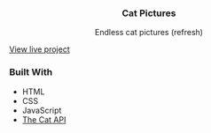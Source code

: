   <h3 align="center">Cat Pictures</h3>

  <p align="center">
    Endless cat pictures (refresh)
    <br />
  </p>
</div>

<p><a href="https://yusuf-4hmed.github.io/cat-pictures/">View live project</a></p>

### Built With

* HTML
* CSS
* JavaScript
* <a href="https://thecatapi.com/" target="_blank">The Cat API</a>

